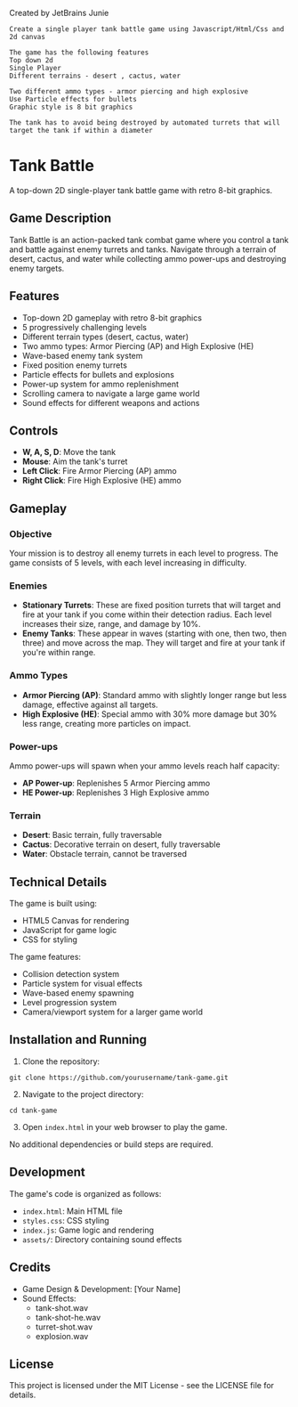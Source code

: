Created by JetBrains Junie

```text
Create a single player tank battle game using Javascript/Html/Css and 2d canvas 

The game has the following features
Top down 2d
Single Player
Different terrains - desert , cactus, water

Two different ammo types - armor piercing and high explosive
Use Particle effects for bullets
Graphic style is 8 bit graphics

The tank has to avoid being destroyed by automated turrets that will target the tank if within a diameter
```

# Tank Battle

A top-down 2D single-player tank battle game with retro 8-bit graphics.

## Game Description

Tank Battle is an action-packed tank combat game where you control a tank and battle against enemy turrets and tanks.
Navigate through a terrain of desert, cactus, and water while collecting ammo power-ups and destroying enemy targets.

## Features

- Top-down 2D gameplay with retro 8-bit graphics
- 5 progressively challenging levels
- Different terrain types (desert, cactus, water)
- Two ammo types: Armor Piercing (AP) and High Explosive (HE)
- Wave-based enemy tank system
- Fixed position enemy turrets
- Particle effects for bullets and explosions
- Power-up system for ammo replenishment
- Scrolling camera to navigate a large game world
- Sound effects for different weapons and actions

## Controls

- **W, A, S, D**: Move the tank
- **Mouse**: Aim the tank's turret
- **Left Click**: Fire Armor Piercing (AP) ammo
- **Right Click**: Fire High Explosive (HE) ammo

## Gameplay

### Objective
Your mission is to destroy all enemy turrets in each level to progress. The game consists of 5 levels, with each level increasing in difficulty.

### Enemies
- **Stationary Turrets**: These are fixed position turrets that will target and fire at your tank if you come within their detection radius. Each level increases their size, range, and damage by 10%.
- **Enemy Tanks**: These appear in waves (starting with one, then two, then three) and move across the map. They will target and fire at your tank if you're within range.

### Ammo Types
- **Armor Piercing (AP)**: Standard ammo with slightly longer range but less damage, effective against all targets.
- **High Explosive (HE)**: Special ammo with 30% more damage but 30% less range, creating more particles on impact.

### Power-ups
Ammo power-ups will spawn when your ammo levels reach half capacity:
- **AP Power-up**: Replenishes 5 Armor Piercing ammo
- **HE Power-up**: Replenishes 3 High Explosive ammo

### Terrain
- **Desert**: Basic terrain, fully traversable
- **Cactus**: Decorative terrain on desert, fully traversable
- **Water**: Obstacle terrain, cannot be traversed

## Technical Details

The game is built using:
- HTML5 Canvas for rendering
- JavaScript for game logic
- CSS for styling

The game features:
- Collision detection system
- Particle system for visual effects
- Wave-based enemy spawning
- Level progression system
- Camera/viewport system for a larger game world

## Installation and Running

1. Clone the repository:
```
git clone https://github.com/yourusername/tank-game.git
```

2. Navigate to the project directory:
```
cd tank-game
```

3. Open `index.html` in your web browser to play the game.

No additional dependencies or build steps are required.

## Development

The game's code is organized as follows:
- `index.html`: Main HTML file
- `styles.css`: CSS styling
- `index.js`: Game logic and rendering
- `assets/`: Directory containing sound effects

## Credits

- Game Design & Development: [Your Name]
- Sound Effects: 
  - tank-shot.wav
  - tank-shot-he.wav
  - turret-shot.wav
  - explosion.wav

## License

This project is licensed under the MIT License - see the LICENSE file for details.
